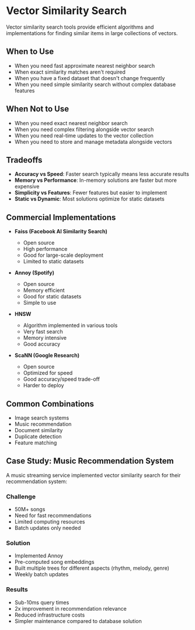 # Vector Similarity Search

Vector similarity search tools provide efficient algorithms and implementations for finding similar items in large collections of vectors.

## When to Use

- When you need fast approximate nearest neighbor search
- When exact similarity matches aren't required
- When you have a fixed dataset that doesn't change frequently
- When you need simple similarity search without complex database features

## When Not to Use

- When you need exact nearest neighbor search
- When you need complex filtering alongside vector search
- When you need real-time updates to the vector collection
- When you need to store and manage metadata alongside vectors

## Tradeoffs

- **Accuracy vs Speed**: Faster search typically means less accurate results
- **Memory vs Performance**: In-memory solutions are faster but more expensive
- **Simplicity vs Features**: Fewer features but easier to implement
- **Static vs Dynamic**: Most solutions optimize for static datasets

## Commercial Implementations

- **Faiss (Facebook AI Similarity Search)**

  - Open source
  - High performance
  - Good for large-scale deployment
  - Limited to static datasets

- **Annoy (Spotify)**

  - Open source
  - Memory efficient
  - Good for static datasets
  - Simple to use

- **HNSW**

  - Algorithm implemented in various tools
  - Very fast search
  - Memory intensive
  - Good accuracy

- **ScaNN (Google Research)**
  - Open source
  - Optimized for speed
  - Good accuracy/speed trade-off
  - Harder to deploy

## Common Combinations

- Image search systems
- Music recommendation
- Document similarity
- Duplicate detection
- Feature matching

## Case Study: Music Recommendation System

A music streaming service implemented vector similarity search for their recommendation system:

### Challenge

- 50M+ songs
- Need for fast recommendations
- Limited computing resources
- Batch updates only needed

### Solution

- Implemented Annoy
- Pre-computed song embeddings
- Built multiple trees for different aspects (rhythm, melody, genre)
- Weekly batch updates

### Results

- Sub-10ms query times
- 2x improvement in recommendation relevance
- Reduced infrastructure costs
- Simpler maintenance compared to database solution
